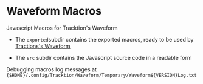 # Waveform Macros
Javascript Macros for Tracktion's Waveform 

* The `exported`subdir contains the exported macros, ready to be used by [Tractions's Waveform](https://www.tracktion.com/products/waveform-free)

* The `src` subdir contains the Javascript source code in a readable form

Debugging macros log messages at `{$HOME}/.config/Tracktion/Waveform/Temporary/Waveform${VERSION}Log.txt`
